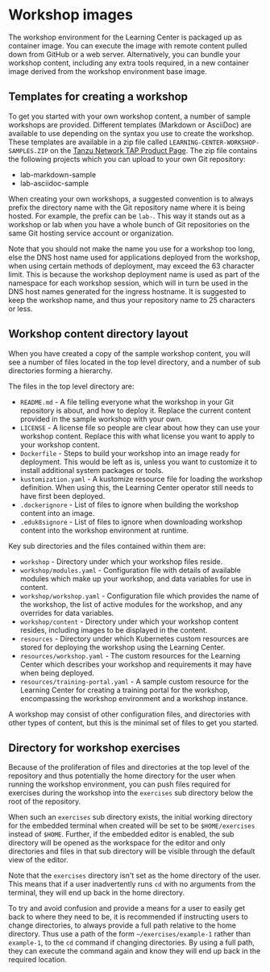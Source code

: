 # Workshop images

The workshop environment for the Learning Center is packaged up as container image. You can execute the image with remote content pulled down from GitHub or a web server. Alternatively, you can bundle your workshop content, including any extra tools required, in a new container image derived from the workshop environment base image.

## Templates for creating a workshop

To get you started with your own workshop content, a number of sample workshops are provided.
Different templates (Markdown or AsciiDoc) are available to use depending on the syntax you use to create the workshop.
These templates are available in a zip file called `LEARNING-CENTER-WORKSHOP-SAMPLES.ZIP` on the [Tanzu Network TAP Product Page](https://network.tanzu.vmware.com/products/tanzu-application-platform).
The zip file contains the following projects which you can upload to your own Git repository:

- lab-markdown-sample
- lab-asciidoc-sample

When creating your own workshops, a suggested convention is to always prefix the directory name with the Git repository name where it is being hosted. For example, the prefix can be `lab-`.
This way it stands out as a workshop or lab when you have a whole bunch of Git repositories on the same Git hosting service account or organization.

Note that you should not make the name you use for a workshop too long, else the DNS host name used for applications deployed from the workshop, when using certain methods of deployment, may exceed the 63 character limit. This is because the workshop deployment name is used as part of the namespace for each workshop session, which will in turn be used in the DNS host names generated for the ingress hostname. It is suggested to keep the workshop name, and thus your repository name to 25 characters or less.

## Workshop content directory layout

When you have created a copy of the sample workshop content, you will see a number of files located in the top level directory, and a number of sub directories forming a hierarchy.

The files in the top level directory are:

* `README.md` - A file telling everyone what the workshop in your Git repository is about, and how to deploy it. Replace the current content provided in the sample workshop with your own.
* `LICENSE` - A license file so people are clear about how they can use your workshop content. Replace this with what license you want to apply to your workshop content.
* `Dockerfile` - Steps to build your workshop into an image ready for deployment. This would be left as is, unless you want to customize it to install additional system packages or tools.
* `kustomization.yaml` - A kustomize resource file for loading the workshop definition. When using this, the Learning Center operator still needs to have first been deployed.
* `.dockerignore` - List of files to ignore when building the workshop content into an image.
* `.eduk8signore` - List of files to ignore when downloading workshop content into the workshop environment at runtime.

Key sub directories and the files contained within them are:

* `workshop` - Directory under which your workshop files reside.
* `workshop/modules.yaml` - Configuration file with details of available modules which make up your workshop, and data variables for use in content.
* `workshop/workshop.yaml` - Configuration file which provides the name of the workshop, the list of active modules for the workshop, and any overrides for data variables.
* `workshop/content` - Directory under which your workshop content resides, including images to be displayed in the content.
* `resources` - Directory under which Kubernetes custom resources are stored for deploying the workshop using the Learning Center.
* `resources/workshop.yaml` - The custom resources for the Learning Center which describes your workshop and requirements it may have when being deployed.
* `resources/training-portal.yaml` - A sample custom resource for the Learning Center for creating a training portal for the workshop, encompassing the workshop environment and a workshop instance.

A workshop may consist of other configuration files, and directories with other types of content, but this is the minimal set of files to get you started.

## Directory for workshop exercises

Because of the proliferation of files and directories at the top level of the repository and thus potentially the home directory for the user when running the workshop environment, you can push files required for exercises during the workshop into the `exercises` sub directory below the root of the repository.

When such an `exercises` sub directory exists, the initial working directory for the embedded terminal when created will be set to be `$HOME/exercises` instead of `$HOME`. Further, if the embedded editor is enabled, the sub directory will be opened as the workspace for the editor and only directories and files in that sub directory will be visible through the default view of the editor.

Note that the `exercises` directory isn't set as the home directory of the user. This means that if a user inadvertently runs `cd` with no arguments from the terminal, they will end up back in the home directory.

To try and avoid confusion and provide a means for a user to easily get back to where they need to be, it is recommended if instructing users to change directories, to always provide a full path relative to the home directory. Thus use a path of the form `~/exercises/example-1` rather than `example-1`, to the `cd` command if changing directories. By using a full path, they can execute the command again and know they will end up back in the required location.
